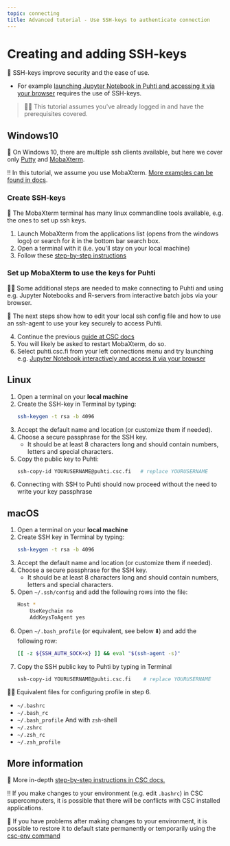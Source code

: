```yaml
---
topic: connecting
title: Advanced tutorial - Use SSH-keys to authenticate connection
---
```


# Creating and adding SSH-keys

💬 SSH-keys improve security and the ease of use.
- For example [launching Jupyter Notebook in Puhti and accessing it via your browser](https://docs.csc.fi/computing/running/interactive-usage/#example-running-a-jupyter-notebook-server-via-sinteractive) requires the use of SSH-keys.

> ☝🏻 This tutorial assumes you've already logged in and have the prerequisites covered.

## Windows10

💬 On Windows 10, there are multiple ssh clients available, but here we cover only [Putty](https://www.chiark.greenend.org.uk/~sgtatham/putty/latest.html) and [MobaXterm](https://mobaxterm.mobatek.net/download.html).

‼️ In this tutorial, we assume you use MobaXterm. [More examples can be found in docs](https://docs.csc.fi/computing/connecting/).

### Create SSH-keys

💬 The MobaXterm terminal has many linux commandline tools available, e.g. the ones to set up ssh keys.

1. Launch MobaXterm from the applications list (opens from the windows logo) or search for it in the bottom bar search box.
2. Open a terminal with it (i.e. you'll stay on your local machine)
3. Follow these [step-by-step instructions](https://docs.csc.fi/computing/connecting/#setting-up-ssh-keys)

### Set up MobaXterm to use the keys for Puhti

☝🏻 Some additional steps are needed to make connecting to Puhti and using e.g. Jupyter Notebooks and R-servers from interactive batch jobs via your browser. 

💬 The next steps show how to edit your local ssh config file and how to use an ssh-agent to use your key securely to access Puhti.

4. Continue the previous [guide at CSC docs](https://docs.csc.fi/computing/connecting/#using-ssh-keys-with-mobaxterm)
5. You will likely be asked to restart MobaXterm, do so.
6. Select puhti.csc.fi from your left connections menu and try launching e.g. 
[Jupyter Notebook interactively and access it via your browser](https://docs.csc.fi/computing/running/interactive-usage/#example-running-a-jupyter-notebook-server-via-sinteractive)

## Linux

1. Open a terminal on your **local machine**
2. Create the SSH-key in Terminal by typing:
    ```bash
    ssh-keygen -t rsa -b 4096
    ```
3. Accept the default name and location (or customize them if needed).
4. Choose a secure passphrase for the SSH key. 
    - It should be at least 8 characters long and should contain numbers, letters and special characters.
5. Copy the public key to Puhti:
    ```bash
    ssh-copy-id YOURUSERNAME@puhti.csc.fi   # replace YOURUSERNAME
    ```
6. Connecting with SSH to Puhti should now proceed without the need to write your key passphrase

## macOS

1. Open a terminal on your **local machine**
2. Create SSH key in Terminal by typing: 
    ```bash
    ssh-keygen -t rsa -b 4096
    ```
3. Accept the default name and location (or customize them if needed).
4. Choose a secure passphrase for the SSH key. 
    - It should be at least 8 characters long and should contain numbers, letters and special characters.
5. Open `~/.ssh/config` and add the following rows into the file:
    ```bash
    Host *
        UseKeychain no
        AddKeysToAgent yes
    ```
6. Open `~/.bash_profile` (or equivalent, see below ⬇️) and add the following row:
    ```bash
    [[ -z ${SSH_AUTH_SOCK+x} ]] && eval "$(ssh-agent -s)"
    ```
7. Copy the SSH public key to Puhti by typing in Terminal
    ```bash
    ssh-copy-id YOURUSERNAME@puhti.csc.fi    # replace YOURUSERNAME
    ```

☝🏻 Equivalent files for configuring profile in step 6.
- `~/.bashrc`
- `~/.bash_rc`
- `~/.bash_profile`
And with `zsh`-shell
- `~/.zshrc`
- `~/.zsh_rc`
- `~/.zsh_profile`


## More information

💭 More in-depth [step-by-step instructions in CSC docs.](https://docs.csc.fi/computing/connecting/#setting-up-ssh-keys)

‼️ If you make changes to your environment (e.g. edit `.bashrc`) in CSC supercomputers, it is possible that there will be conflicts with CSC installed applications. 

💭 If you have problems after making changes to your environment, it is possible to restore it to default state permanently or temporarily using the [csc-env command](https://docs.csc.fi/support/tutorials/using_csc_env/)
